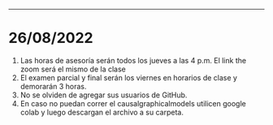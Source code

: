 
***************
# 26/08/2022
1. Las horas de asesoría serán todos los jueves a las 4 p.m. El link the zoom será el mismo de la clase
2. El examen parcial y final serán los viernes en horarios de clase y demorarán 3 horas. 
3. No se olviden de agregar sus usuarios de GitHub. 
4. En caso no puedan correr el causalgraphicalmodels utilicen google colab y luego descargan el archivo a su carpeta. 
